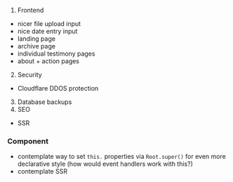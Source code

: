 1) Frontend
  - nicer file upload input
  - nice date entry input
  - landing page
  - archive page
  - individual testimony pages
  - about + action pages
2) Security
  - Cloudflare DDOS protection
3) Database backups
4) SEO
  - SSR

### Component
  - contemplate way to set `this.` properties via `Root.super()` for even more declarative style (how would event handlers work with this?)
  - contemplate SSR
